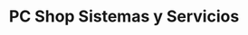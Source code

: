 ---
title: "PC Shop Sistemas y Servicios"
url: /san-miguel/pc-shop-sistemas-y-servicios/
shop: general
---